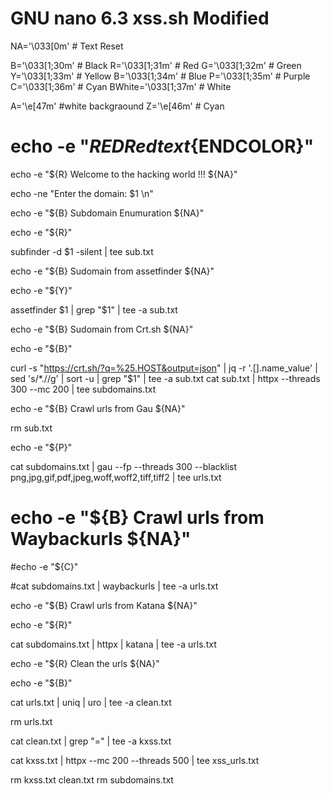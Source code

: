 # GNU nano 6.3                                                            xss.sh                                                             Modified

NA='\033[0m'       # Text Reset


B='\033[1;30m'       # Black
R='\033[1;31m'         # Red
G='\033[1;32m'       # Green
Y='\033[1;33m'      # Yellow
B='\033[1;34m'        # Blue
P='\033[1;35m'      # Purple
C='\033[1;36m'        # Cyan
BWhite='\033[1;37m'       # White

A='\e[47m'  #white backgraound
Z='\e[46m' # Cyan

# echo -e "${RED}Red text${ENDCOLOR}"

echo -e "${R} Welcome to the hacking world !!! ${NA}"

echo -ne  "Enter the domain: $1 \n"

echo -e "${B} Subdomain Enumuration ${NA}"

echo -e "${R}"

subfinder -d $1 -silent | tee sub.txt

echo -e "${B} Sudomain from assetfinder ${NA}"

echo -e "${Y}"

assetfinder $1 | grep "$1" | tee -a sub.txt

echo -e "${B} Sudomain from Crt.sh ${NA}"

echo -e "${B}"

curl -s "https://crt.sh/?q=%25.HOST&output=json" | jq -r '.[].name_value' | sed 's/\*\.//g' | sort -u | grep  "$1" | tee -a sub.txt
cat  sub.txt | httpx --threads 300 --mc 200 | tee subdomains.txt


echo -e "${B} Crawl urls from Gau ${NA}"

rm sub.txt

echo -e "${P}"

cat subdomains.txt | gau --fp --threads 300 --blacklist png,jpg,gif,pdf,jpeg,woff,woff2,tiff,tiff2 | tee urls.txt

# echo -e "${B} Crawl urls from Waybackurls ${NA}"

#echo -e "${C}"

#cat subdomains.txt | waybackurls | tee -a urls.txt

echo -e "${B} Crawl urls from Katana ${NA}"

echo -e "${R}"

cat subdomains.txt | httpx | katana | tee -a urls.txt

echo -e "${R} Clean the urls ${NA}"

echo -e "${B}"

cat urls.txt | uniq | uro | tee -a clean.txt


rm urls.txt

cat clean.txt | grep "=" | tee -a kxss.txt

cat kxss.txt | httpx --mc 200 --threads 500 | tee  xss_urls.txt

rm kxss.txt clean.txt
rm subdomains.txt
